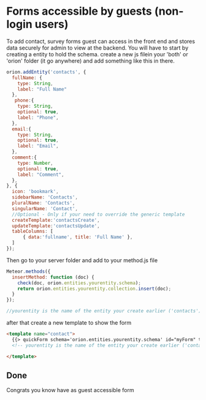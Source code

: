 # Forms accessible by guests (non-login users)
To add contact, survey forms guest can access in the front end and stores data securely for admin to view at the backend. You will have to start by creating a entity to hold the schema. create a new js filein your 'both' or 'orion' folder (it go anywhere) and add something like this in there. 

```js
orion.addEntity('contacts', {
  fullName: {
    type: String,
    label: "Full Name"
  },
   phone:{
    type: String,
    optional: true,
    label: "Phone",
  },
  email:{
    type: String,
    optional: true,
    label: "Email",
  },
  comment:{
    type: Number,
    optional: true,
    label: "Comment",
  },
}, {
  icon: 'bookmark',
  sidebarName: 'Contacts',
  pluralName: 'Contacts',
  singularName: 'Contact',
  //Optional - Only if your need to override the generic template
  createTemplate:'contactsCreate',
  updateTemplate:'contactsUpdate',
  tableColumns: [
      { data:'fullname', title: 'Full Name' },
  ]
});

```

Then go to your server folder and add to your method.js file
```js
Meteor.methods({
  insertMethod: function (doc) {
    check(doc, orion.entities.yourentity.schema);
    return orion.entities.yourentity.collection.insert(doc);
  }
});

//yourentity is the name of the entity your create earlier ('contacts')
```

after that create a new template to show the form
```html
<template name="contact">
  {{> quickForm schema='orion.entities.yourentity.schema' id="myForm" type="method" meteormethod="insertMethod" }}
  <!-- yourentity is the name of the entity your create earlier ('contacts') -->

</template>
```

## Done
Congrats you know have as guest accessible form

